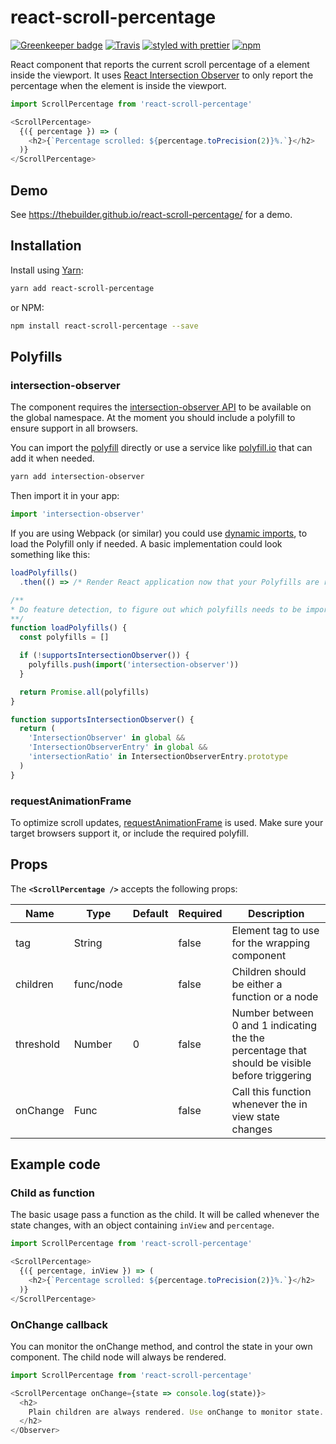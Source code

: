 # react-scroll-percentage
[![Greenkeeper badge](https://badges.greenkeeper.io/thebuilder/react-scroll-percentage.svg)](https://greenkeeper.io/)
[![Travis](https://travis-ci.org/thebuilder/react-scroll-percentage.svg?branch=master)](https://travis-ci.org/thebuilder/react-scroll-percentage)
[![styled with prettier](https://img.shields.io/badge/styled_with-prettier-ff69b4.svg)](https://github.com/prettier/prettier)
[![npm](https://img.shields.io/npm/v/react-scroll-percentage.svg)](https://www.npmjs.com/package/react-scroll-percentage)

React component that reports the current scroll percentage of a element inside the viewport.
It uses [React Intersection Observer](https://github.com/thebuilder/react-intersection-observer) to only report the percentage when the element is inside the viewport.

```js
import ScrollPercentage from 'react-scroll-percentage'

<ScrollPercentage>
  {({ percentage }) => (
    <h2>{`Percentage scrolled: ${percentage.toPrecision(2)}%.`}</h2>
  )}
</ScrollPercentage>
```

## Demo
See https://thebuilder.github.io/react-scroll-percentage/ for a demo.

## Installation

Install using [Yarn](https://yarnpkg.com):
```sh
yarn add react-scroll-percentage
```

or NPM:
```sh
npm install react-scroll-percentage --save
```
## Polyfills 

### intersection-observer
The component requires the [intersection-observer API](https://developer.mozilla.org/en-US/docs/Web/API/Intersection_Observer_API) to be available on the global namespace. At the moment you should include a polyfill to ensure support in all browsers.

You can import the [polyfill](https://yarnpkg.com/en/package/intersection-observer) directly or use a service like [polyfill.io](https://polyfill.io/v2/docs/) that can add it when needed.

```sh
yarn add intersection-observer
```

Then import it in your app:

```js
import 'intersection-observer'
```

If you are using Webpack (or similar) you could use [dynamic imports](https://webpack.js.org/api/module-methods/#import-), to load the Polyfill only if needed. 
A basic implementation could look something like this:

```js
loadPolyfills()
  .then(() => /* Render React application now that your Polyfills are ready */)

/**
* Do feature detection, to figure out which polyfills needs to be imported.
**/
function loadPolyfills() {
  const polyfills = []

  if (!supportsIntersectionObserver()) {
    polyfills.push(import('intersection-observer'))
  }

  return Promise.all(polyfills)
}

function supportsIntersectionObserver() {
  return (
    'IntersectionObserver' in global &&
    'IntersectionObserverEntry' in global &&
    'intersectionRatio' in IntersectionObserverEntry.prototype
  )
}

```

### requestAnimationFrame
To optimize scroll updates, [requestAnimationFrame](https://developer.mozilla.org/en-US/docs/Web/API/window/requestAnimationFrame) is used. Make sure your target browsers support it, or include the required polyfill.

## Props
The **`<ScrollPercentage />`** accepts the following props:

| Name             | Type      | Default           | Required | Description                                           |
| ---------------- | --------- | ----------------- | -------- | ----------------------------------------------------- |
| tag              | String    |                   | false    | Element tag to use for the wrapping component         |
| children         | func/node |                   | false    | Children should be either a function or a node        |
| threshold        | Number    | 0                 | false    | Number between 0 and 1 indicating the the percentage that should be visible before triggering  |
| onChange         | Func      |                   | false    | Call this function whenever the in view state changes |

## Example code

### Child as function
The basic usage pass a function as the child. It will be called whenever the state changes, with an object containing `inView` and `percentage`.

```js
import ScrollPercentage from 'react-scroll-percentage'

<ScrollPercentage>
  {({ percentage, inView }) => (
    <h2>{`Percentage scrolled: ${percentage.toPrecision(2)}%.`}</h2>
  )}
</ScrollPercentage>
```


### OnChange callback
You can monitor the onChange method, and control the state in your own component.
The child node will always be rendered.

```js
import ScrollPercentage from 'react-scroll-percentage'

<ScrollPercentage onChange={state => console.log(state)}>
  <h2>
    Plain children are always rendered. Use onChange to monitor state.
  </h2>
</Observer>
```

